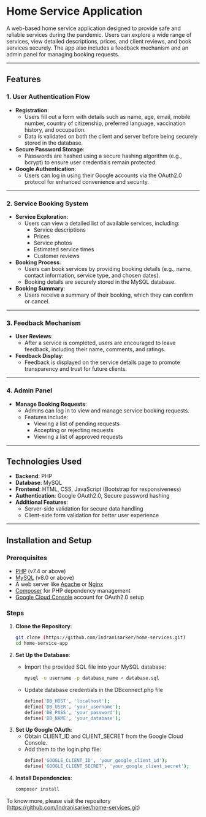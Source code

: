 # Home Service Application

A web-based home service application designed to provide safe and reliable services during the pandemic. Users can explore a wide range of services, view detailed descriptions, prices, and client reviews, and book services securely. The app also includes a feedback mechanism and an admin panel for managing booking requests.

---

## Features

### 1. **User Authentication Flow**
- **Registration**:
  - Users fill out a form with details such as name, age, email, mobile number, country of citizenship, preferred language, vaccination history, and occupation.
  - Data is validated on both the client and server before being securely stored in the database.
- **Secure Password Storage**:
  - Passwords are hashed using a secure hashing algorithm (e.g., bcrypt) to ensure user credentials remain protected.
- **Google Authentication**:
  - Users can log in using their Google accounts via the OAuth2.0 protocol for enhanced convenience and security.

---

### 2. **Service Booking System**
- **Service Exploration**:
  - Users can view a detailed list of available services, including:
    - Service descriptions
    - Prices
    - Service photos
    - Estimated service times
    - Customer reviews
- **Booking Process**:
  - Users can book services by providing booking details (e.g., name, contact information, service type, and chosen dates).
  - Booking details are securely stored in the MySQL database.
- **Booking Summary**:
  - Users receive a summary of their booking, which they can confirm or cancel.

---

### 3. **Feedback Mechanism**
- **User Reviews**:
  - After a service is completed, users are encouraged to leave feedback, including their name, comments, and ratings.
- **Feedback Display**:
  - Feedback is displayed on the service details page to promote transparency and trust for future clients.

---

### 4. **Admin Panel**
- **Manage Booking Requests**:
  - Admins can log in to view and manage service booking requests.
  - Features include:
    - Viewing a list of pending requests
    - Accepting or rejecting requests
    - Viewing a list of approved requests

---

## Technologies Used

- **Backend**: PHP
- **Database**: MySQL
- **Frontend**: HTML, CSS, JavaScript (Bootstrap for responsiveness)
- **Authentication**: Google OAuth2.0, Secure password hashing
- **Additional Features**:
  - Server-side validation for secure data handling
  - Client-side form validation for better user experience

---

## Installation and Setup

### Prerequisites
- [PHP](https://www.php.net/) (v7.4 or above)
- [MySQL](https://www.mysql.com/) (v8.0 or above)
- A web server like [Apache](https://httpd.apache.org/) or [Nginx](https://nginx.org/)
- [Composer](https://getcomposer.org/) for PHP dependency management
- [Google Cloud Console](https://console.cloud.google.com/) account for OAuth2.0 setup

### Steps
1. **Clone the Repository**:
   ```bash
   git clone (https://github.com/Indranisarker/home-services.git)
   cd home-service-app

2. **Set Up the Database**:
   - Import the provided SQL file into your MySQL database:
     
     ```bash
     mysql -u username -p database_name < database.sql
     
   - Update database credentials in the DBconnect.php file
     ```bash
     define('DB_HOST', 'localhost');
     define('DB_USER', 'your_username');
     define('DB_PASS', 'your_password');
     define('DB_NAME', 'your_database');
  
 3. **Set Up Google OAuth**:
    - Obtain CLIENT_ID and CLIENT_SECRET from the Google Cloud Console.
    - Add them to the login.php file:
      ```bash
      define('GOOGLE_CLIENT_ID', 'your_google_client_id');
      define('GOOGLE_CLIENT_SECRET', 'your_google_client_secret');

 4. **Install Dependencies**:
    ```bash
    composer install

To know more, please visit the repository (https://github.com/Indranisarker/home-services.git)
   




